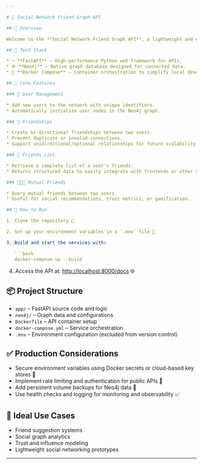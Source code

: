 ```yaml
---

# 🚀 Social Network Friend Graph API

## 📘 Overview

Welcome to the **Social Network Friend Graph API**, a lightweight and efficient backend service built using **FastAPI**, **Neo4j**, and **Docker Compose**. This project models a social graph where users can connect with each other, manage friendships, and explore their social network dynamically.

## 🧩 Tech Stack

* ⚡ **FastAPI** – High-performance Python web framework for APIs.
* 🌐 **Neo4j** – Native graph database designed for connected data.
* 🐳 **Docker Compose** – Container orchestration to simplify local development.

## 🎯 Core Features

### 👤 User Management

* Add new users to the network with unique identifiers.
* Automatically initialize user nodes in the Neo4j graph.

### 🤝 Friendships

* Create bi-directional friendships between two users.
* Prevent duplicate or invalid connections.
* Support unidirectional/optional relationships for future scalability.

### 📜 Friends List

* Retrieve a complete list of a user's friends.
* Returns structured data to easily integrate with frontends or other services.

### 🧑‍🤝‍🧑 Mutual Friends

* Query mutual friends between two users.
* Useful for social recommendations, trust metrics, or gamification.

## 🚀 How to Run

1. Clone the repository 📁

2. Set up your environment variables in a `.env` file 🔐

3. Build and start the services with:

   ```bash
   docker-compose up --build
   ```

4. Access the API at: [http://localhost:8000/docs](http://localhost:8000/docs) 🌐

## 📦 Project Structure

* `app/` – FastAPI source code and logic
* `neo4j/` – Graph data and configurations
* `Dockerfile` – API container setup
* `docker-compose.yml` – Service orchestration
* `.env` – Environment configuration (excluded from version control)

## ✅ Production Considerations

* Secure environment variables using Docker secrets or cloud-based key stores 🔐
* Implement rate limiting and authentication for public APIs 🔐
* Add persistent volume backups for Neo4j data 💾
* Use health checks and logging for monitoring and observability 📈

## 🧠 Ideal Use Cases

* Friend suggestion systems
* Social graph analytics
* Trust and influence modeling
* Lightweight social networking prototypes

---
```

